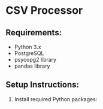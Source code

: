 # CSV Processor

## Requirements:
- Python 3.x
- PostgreSQL
- psycopg2 library
- pandas library

## Setup Instructions:

1. Install required Python packages:
